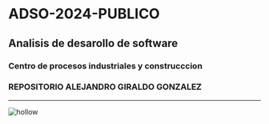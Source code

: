 # ADSO-2024-PUBLICO

## Analisis de desarollo de software
### Centro de procesos industriales y construcccion

### REPOSITORIO ALEJANDRO GIRALDO GONZALEZ
---
![hollow ](https://steamuserimages-a.akamaihd.net/ugc/1999070060770074459/B46B4DE9EAFFEA2D86E49E01BFC06CE444CCFBB3/?imw=637&imh=358&ima=fit&impolicy=Letterbox&imcolor=%23000000&letterbox=true)